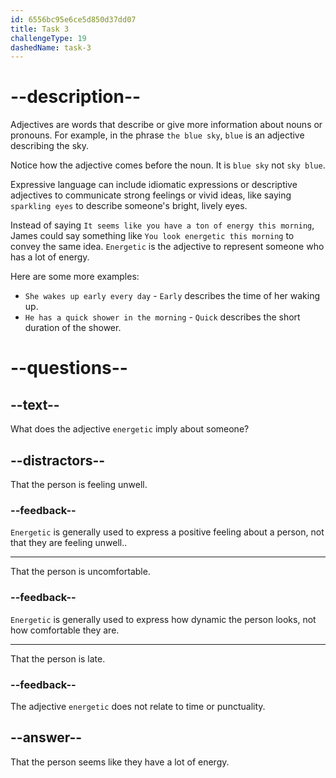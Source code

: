```yaml
---
id: 6556bc95e6ce5d850d37dd07
title: Task 3
challengeType: 19
dashedName: task-3
---
```


# --description--

Adjectives are words that describe or give more information about nouns or pronouns. For example, in the phrase `the blue sky`, `blue` is an adjective describing the sky. 

Notice how the adjective comes before the noun. It is `blue sky` not `sky blue`.

Expressive language can include idiomatic expressions or descriptive adjectives to communicate strong feelings or vivid ideas, like saying `sparkling eyes` to describe someone's bright, lively eyes.

Instead of saying `It seems like you have a ton of energy this morning`, James could say something like `You look energetic this morning` to convey the same idea. `Energetic` is the adjective to represent someone who has a lot of energy. 

Here are some more examples:

* `She wakes up early every day` - `Early` describes the time of her waking up.
* `He has a quick shower in the morning` - `Quick` describes the short duration of the shower.

# --questions--

## --text--

What does the adjective `energetic` imply about someone?

## --distractors--

That the person is feeling unwell.

### --feedback--

`Energetic` is generally used to express a positive feeling about a person, not that they are feeling unwell..

---

That the person is uncomfortable.

### --feedback--

`Energetic` is generally used to express how dynamic the person looks, not how comfortable they are.

---

That the person is late.

### --feedback--

The adjective `energetic` does not relate to time or punctuality.

## --answer--

That the person seems like they have a lot of energy.

